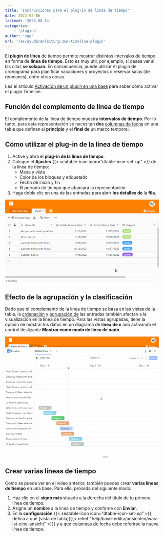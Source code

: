 ```yaml
---
title: 'Instrucciones para el plug-in de línea de tiempo'
date: 2023-02-06
lastmod: '2023-08-14'
categories:
    - 'plugins'
author: 'vge'
url: '/es/ayuda/anleitung-zum-timeline-plugin'
---
```


El **plugin de línea** de tiempo permite mostrar distintos intervalos de tiempo en forma de **línea de tiempo**. Esto es muy útil, por ejemplo, si desea ver si las citas **se solapan**. En consecuencia, puede utilizar el plugin de cronograma para planificar vacaciones y proyectos o reservar salas (de reuniones), entre otras cosas.

Lea el artículo [Activación de un plugin en una base](https://seatable.io/es/docs/arbeiten-mit-plugins/aktivieren-eines-plugins-in-einer-base/) para saber cómo activar el plugin Timeline.

## Función del complemento de línea de tiempo

El complemento de la línea de tiempo muestra **intervalos de tiempo**. Por lo tanto, para esta representación se necesitan **dos** [columnas de fecha](https://seatable.io/es/docs/datum-dauer-und-personen/die-datum-spalte/) en una tabla que definan el **principio** y el **final de** un marco temporal.

## Cómo utilizar el plug-in de la línea de tiempo

1. Active y abra el **plug-in de la línea de tiempo**.
2. Coloque el **Ajustes** {{< seatable-icon icon="dtable-icon-set-up" >}} de la línea de tiempo:
    - Mesa y vista
    - Color de los bloques y etiquetado
    - Fecha de inicio y fin
    - El período de tiempo que abarcará la representación
3. Haga doble clic en una de las entradas para abrir **los detalles de** la **fila**.

![](images/timeline-plugin.gif)

## Efecto de la agrupación y la clasificación

Dado que el complemento de la línea de tiempo se basa en las vistas de la tabla, la [ordenación](https://seatable.io/es/docs/ansichtsoptionen/sortieren-von-eintraegen-in-einer-ansicht/) y [agrupación de](https://seatable.io/es/docs/grundlagen-von-ansichten/ansichten-in-ordnern-gruppieren/) las entradas también afectan a la visualización en la línea de tiempo. Para las vistas agrupadas, tiene la opción de mostrar los datos en un diagrama de **línea de n** ado activando el control deslizante **Mostrar como modo de línea de nado**.

![Agrupación de plugins de línea de tiempo](images/timeline-plugingroup-3.gif)

## Crear varias líneas de tiempo

Como se puede ver en el vídeo anterior, también puedes crear **varias líneas de tiempo** en una base. Para ello, proceda del siguiente modo:

1. Haz clic en el **signo más** situado a la derecha del título de tu primera línea de tiempo.
2. Asigne un **nombre** a la línea de tiempo y confirme con **Enviar**.
3. En la **configuración** {{< seatable-icon icon="dtable-icon-set-up" >}}, defina a qué [vista de tabla]({{< relref "help/base-editor/ansichten/was-ist-eine-ansicht" >}}) y a qué [columnas de](https://seatable.io/es/docs/datum-dauer-und-personen/die-datum-spalte/) fecha debe referirse la nueva línea de tiempo.
